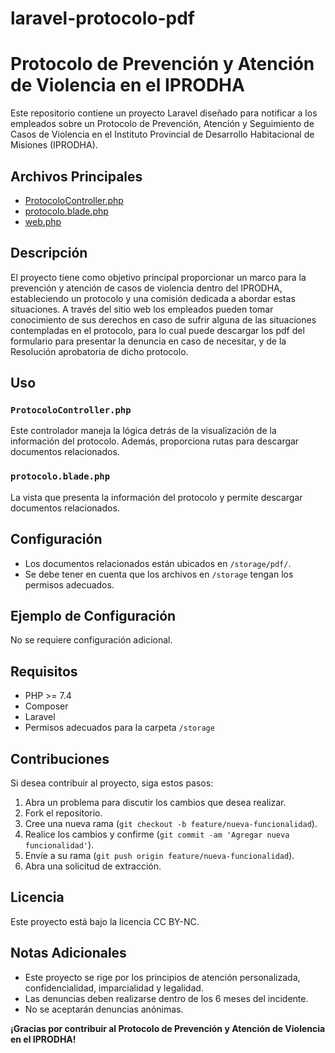 # laravel-protocolo-pdf
# Protocolo de Prevención y Atención de Violencia en el IPRODHA

Este repositorio contiene un proyecto Laravel diseñado para notificar a los empleados sobre un Protocolo de Prevención, Atención y Seguimiento de Casos de Violencia en el Instituto Provincial de Desarrollo Habitacional de Misiones (IPRODHA).

## Archivos Principales

- [ProtocoloController.php](app/Http/Controllers/Generales/ProtocoloController.php)
- [protocolo.blade.php](resources/views/Generales/protocolo.blade.php)
- [web.php](routes/web.php)

## Descripción

El proyecto tiene como objetivo principal proporcionar un marco para la prevención y atención de casos de violencia dentro del IPRODHA, estableciendo un protocolo y una comisión dedicada a abordar estas situaciones. A través del sitio web los empleados pueden tomar conocimiento de sus derechos en caso de sufrir alguna de las situaciones contempladas en el protocolo, para lo cual puede descargar los pdf del formulario para presentar la denuncia en caso de necesitar, y de la Resolución aprobatoria de dicho protocolo.

## Uso

### `ProtocoloController.php`

Este controlador maneja la lógica detrás de la visualización de la información del protocolo. Además, proporciona rutas para descargar documentos relacionados.

### `protocolo.blade.php`

La vista que presenta la información del protocolo y permite descargar documentos relacionados.

## Configuración

- Los documentos relacionados están ubicados en `/storage/pdf/`.
- Se debe tener en cuenta que los archivos en `/storage` tengan los permisos adecuados.

## Ejemplo de Configuración

No se requiere configuración adicional.

## Requisitos

- PHP >= 7.4
- Composer
- Laravel
- Permisos adecuados para la carpeta `/storage`

## Contribuciones

Si desea contribuir al proyecto, siga estos pasos:

1. Abra un problema para discutir los cambios que desea realizar.
2. Fork el repositorio.
3. Cree una nueva rama (`git checkout -b feature/nueva-funcionalidad`).
4. Realice los cambios y confirme (`git commit -am 'Agregar nueva funcionalidad'`).
5. Envíe a su rama (`git push origin feature/nueva-funcionalidad`).
6. Abra una solicitud de extracción.

## Licencia

Este proyecto está bajo la licencia CC BY-NC.

## Notas Adicionales

- Este proyecto se rige por los principios de atención personalizada, confidencialidad, imparcialidad y legalidad.
- Las denuncias deben realizarse dentro de los 6 meses del incidente.
- No se aceptarán denuncias anónimas.

**¡Gracias por contribuir al Protocolo de Prevención y Atención de Violencia en el IPRODHA!**
